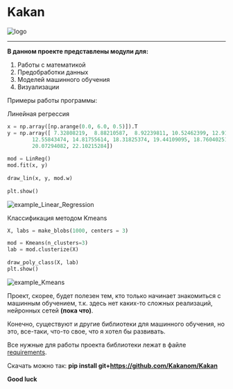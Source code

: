# Kakan

![logo](https://github.com/Kakanom/task/blob/main/Kakan.ico)

---

**В данном проекте представлены модули для:**
 
1. Работы с математикой
2. Предобработки данных
3. Моделей машинного обучения
4. Визуализации

Примеры работы программы:

   Линейная регрессия
    
   ```python
   x = np.array([np.arange(0.0, 6.0, 0.5)]).T
   y = np.array([ 7.32808219,  8.88210587,  8.92239811, 10.52462399, 12.91597313,
           12.55843474, 14.81755614, 18.31825374, 19.44109095, 18.76040251,
           20.07294082, 22.10215284])
    
   mod = LinReg()
   mod.fit(x, y)
    
   draw_lin(x, y, mod.w)
    
   plt.show()
   ```
   ![example_Linear_Regression](https://github.com/Kakanom/task/blob/main/example_Linear_Regression.png)

   Классификация методом Kmeans
   
   ```python
   X, labs = make_blobs(1000, centers = 3)

   mod = Kmeans(n_clusters=3)
   lab = mod.clusterize(X)
    
   draw_poly_class(X, lab)
   plt.show()
   ```
   ![example_Kmeans](https://github.com/Kakanom/task/blob/main/example_Kmeans.png)
   
   

Проект, скорее, будет полезен тем, кто только начинает знакомиться с машинным обучением,
т.к. здесь нет каких-то сложных реализаций, нейронных сетей **(пока что)**.

Конечно, существуют и другие библиотеки для машинного обучения,
но это, все-таки, что-то свое, что я хотел бы развивать.

Все нужные для работы проекта библиотеки лежат в файле [requirements](https://github.com/Kakanom/task.git/requirements).

Скачать можно так: **pip install git+https://github.com/Kakanom/Kakan**

**Good luck**
